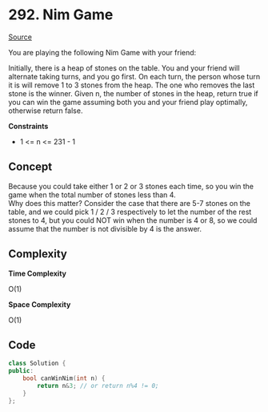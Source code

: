 # 292. Nim Game

[Source](https://leetcode.com/problems/nim-game/)  

You are playing the following Nim Game with your friend:

Initially, there is a heap of stones on the table.
You and your friend will alternate taking turns, and you go first.
On each turn, the person whose turn it is will remove 1 to 3 stones from the heap.
The one who removes the last stone is the winner.
Given n, the number of stones in the heap, return true if you can win the game assuming both you and your friend play optimally, otherwise return false.

**Constraints**

* 1 <= n <= 231 - 1

## Concept

Because you could take either 1 or 2 or 3 stones each time, so you win the game when the total number of stones less than 4.  
Why does this matter? Consider the case that there are 5-7 stones on the table, and we could pick 1 / 2 / 3 respectively to let the number of the rest stones to 4, 
but you could NOT win when the number is 4 or 8, so we could assume that the number is not divisible by 4 is the answer.  

## Complexity

**Time Complexity**  

O(1)

**Space Complexity**  

O(1)

## Code
```c++
class Solution {
public:
    bool canWinNim(int n) {
        return n&3; // or return n%4 != 0;
    }
};
```
